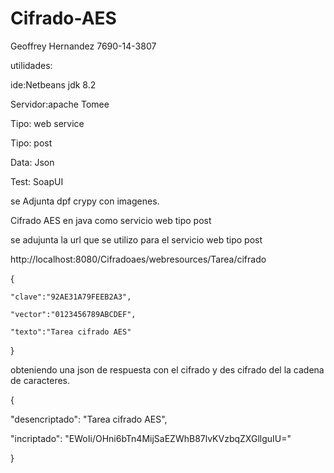 # Cifrado-AES

Geoffrey Hernandez 7690-14-3807

utilidades:

ide:Netbeans jdk 8.2

Servidor:apache Tomee

Tipo: web service

Tipo: post

Data: Json

Test: SoapUI

se Adjunta dpf crypy con imagenes.


Cifrado AES en java como servicio web tipo post

se adujunta la url que se utilizo para el servicio web tipo post 

http://localhost:8080/Cifradoaes/webresources/Tarea/cifrado

{

	"clave":"92AE31A79FEEB2A3",
        
	"vector":"0123456789ABCDEF",
        
	"texto":"Tarea cifrado AES"
        
	
}
  
 obteniendo una json de respuesta con el cifrado y des cifrado del la cadena de caracteres.
 
 {
 
 
   "desencriptado": "Tarea cifrado AES",
   
   "incriptado": "EWoIi/OHni6bTn4MijSaEZWhB87lvKVzbqZXGllguIU="
   
   
}
